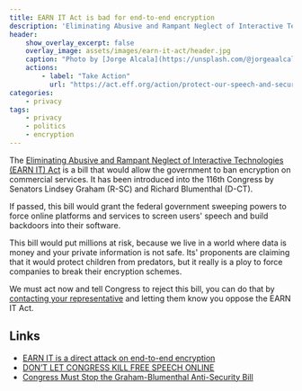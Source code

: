```yaml
---
title: EARN IT Act is bad for end-to-end encryption
description: 'Eliminating Abusive and Rampant Neglect of Interactive Technologies (EARN IT) Act is a bill that would allow the government to ban encryption on commercial services.'
header:
    show_overlay_excerpt: false
    overlay_image: assets/images/earn-it-act/header.jpg
    caption: "Photo by [Jorge Alcala](https://unsplash.com/@jorgeaalcala?utm_source=unsplash&utm_medium=referral&utm_content=creditCopyText) on [Unsplash](https://unsplash.com/s/photos/congress-building?utm_source=unsplash&utm_medium=referral&utm_content=creditCopyText)"
    actions:
        - label: "Take Action"
          url: "https://act.eff.org/action/protect-our-speech-and-security-online-reject-the-graham-blumenthal-bill"
categories:
    - privacy
tags:
    - privacy
    - politics
    - encryption
---
```


The [Eliminating Abusive and Rampant Neglect of Interactive Technologies (EARN IT) Act](https://www.govtrack.us/congress/bills/116/s3398) is a bill that would allow the government to ban encryption on commercial services. It has been introduced into the 116th Congress by Senators Lindsey Graham (R-SC) and Richard Blumenthal (D-CT). 

If passed, this bill would grant the federal government sweeping powers to force online platforms and services to screen users' speech and build backdoors into their software. 

This bill would put millions at risk, because we live in a world where data is money and your private information is not safe. Its' proponents are claiming that it would protect children from predators, but it really is a ploy to force companies to break their encryption schemes. 

We must act now and tell Congress to reject this bill, you can do that by [contacting your representative](https://actionnetwork.org/petitions/dont-let-congress-kill-encryption/) and letting them know you oppose the EARN IT Act.

## Links

- [EARN IT is a direct attack on end-to-end encryption](https://blog.cryptographyengineering.com/2020/03/06/earn-it-is-an-attack-on-encryption/)
- [DON’T LET CONGRESS KILL FREE SPEECH ONLINE](https://actionnetwork.org/petitions/dont-let-congress-kill-encryption)
- [Congress Must Stop the Graham-Blumenthal Anti-Security Bill](https://www.eff.org/deeplinks/2020/01/congress-must-stop-graham-blumenthal-anti-security-bill)